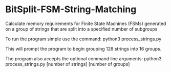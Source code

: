 # BitSplit-FSM-String-Matching
 Calculate memory requirements for Finite State Machines (FSMs) generated on a group of strings that are split into a specified number of subgroups

To run the program simple use the command:
	python3 process_strings.py
	
This will prompt the program to begin grouping 128 strings into 16 groups.

The program also accepts the optional command line arguments:
	python3 process_strings.py [number of strings] [number of groups]
